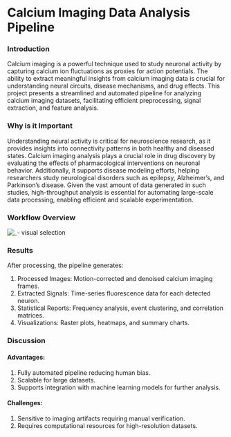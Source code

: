 # Calcium Imaging Data Analysis Pipeline

### Introduction

Calcium imaging is a powerful technique used to study neuronal activity by capturing calcium ion fluctuations as proxies for action potentials. The ability to extract meaningful insights from calcium imaging data is crucial for understanding neural circuits, disease mechanisms, and drug effects. This project presents a streamlined and automated pipeline for analyzing calcium imaging datasets, facilitating efficient preprocessing, signal extraction, and feature analysis.

### Why is it Important

Understanding neural activity is critical for neuroscience research, as it provides insights into connectivity patterns in both healthy and diseased states. Calcium imaging analysis plays a crucial role in drug discovery by evaluating the effects of pharmacological interventions on neuronal behavior. Additionally, it supports disease modeling efforts, helping researchers study neurological disorders such as epilepsy, Alzheimer’s, and Parkinson’s disease. Given the vast amount of data generated in such studies, high-throughput analysis is essential for automating large-scale data processing, enabling efficient and scalable experimentation.

### Workflow Overview
![_- visual selection](https://github.com/user-attachments/assets/5d4438e2-2fb5-47fd-b01f-62220894ce5b)

### Results

After processing, the pipeline generates:
1. Processed Images: Motion-corrected and denoised calcium imaging frames.
2. Extracted Signals: Time-series fluorescence data for each detected neuron.
3. Statistical Reports: Frequency analysis, event clustering, and correlation matrices.
4. Visualizations: Raster plots, heatmaps, and summary charts.

### Discussion

#### Advantages:
1. Fully automated pipeline reducing human bias.
2. Scalable for large datasets.
3. Supports integration with machine learning models for further analysis.
#### Challenges:
1. Sensitive to imaging artifacts requiring manual verification.
2. Requires computational resources for high-resolution datasets.
